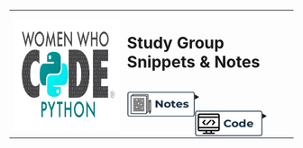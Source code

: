 <div>
<table style="border: none;">
  <tr style="border: none;">
    <th style="border: none;"><img align="left" width="300" height="200" src="WWCodePythonLogo (1).png"><br></th>
    <td width="60%" align="left" style="border: none;"><p vertical-align="middle"><h1>Study Group Snippets & Notes</h1></p>
<br>
<div>
<details>
 	<summary><img align="left" width="120" height="45" src="Notes.png"><br>
    </summary>
    
<br>





*    [**Chapter 1**](notes/Chapter_1.md)
*    [**Chapter 2**](notes/Chapter_2.md)
*    [**Chapter 3**](notes/Chapter_3.md)
*    [**Chapter 4**]()




<br>
<br>

</details>
</div>
<br>
<div>
<details>
    <summary><img align="left" width="120" height="45" src="Code.png">
    </summary>
<br>
ad;lfkasd;fjklasd
asd;asdjklf;asdkfa
asdk;asdfkjl;asdflk;as
</details>
</div>
</td>
  </tr>
</table>
